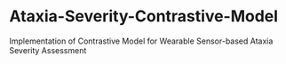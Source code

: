 # Ataxia-Severity-Contrastive-Model
Implementation of Contrastive Model for Wearable Sensor-based Ataxia Severity Assessment
